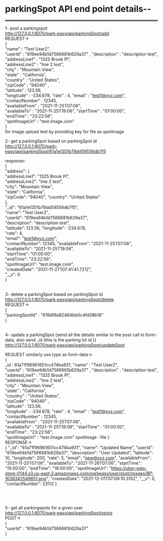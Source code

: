 # parkingSpot API end point details--
<hr style="border:2px solid gray"> </hr>

1- post a parkingspot   <br/>
http://127.0.0.1:8070/park-easy/api/parkingSpot/add     <br/>
REQUEST->       <br/>
{   
"name" : "Test User2",  
"userId" : "619ee94b1d7566681b629a37" , 
"description" : "description test",  
"addressLine1"  :   "1325 Brook Pl",    
"addressLine2"  :   "line 2 test",  
"city"  :   "Mountain View",    
"state" :   "California",   
"country"   :   "United States",    
"zipCode"   :   "94040" ,  
"latitude" : 123.56,    
"longitude" : -234.678, 
"rate" : 4, 
"email" : "test1@xyz.com",  
"contactNumber" : 12345,    
"availableFrom" : "2021-11-25T07:06",   
"availableTo" : "2021-11-25T19:06", 
"startTime" : "01:00:00",   
"endTime"   : "23:22:56",   
"spotImageUrl"  : "test.image.com"  
}<br/>
for image upload test by providing key for file as spotImage
<br/>

2- get a parkingSpot based on parkingSpot id    <br/>
http://127.0.0.1:8070/park-easy/api/parkingSpot/61a1e1351b78dd59556db7f5    <br/>

response-   <br/>
{   
    "address": {    
        "addressLine1": "1325 Brook Pl",    
        "addressLine2": "line 2 test",  
        "city": "Mountain View",    
        "state": "California",  
        "zipCode": "94040", 
        "country": "United States"  
    },  
    "_id": "61a1e1351b78dd59556db7f5",  
    "name": "Test User2",   
    "userId": "619ee94b1d7566681b629a37",   
    "description": "description test",  
    "latitude": 123.56, 
    "longitude": -234.678,  
    "rate": 4,  
    "email": "test1@xyz.com",   
    "contactNumber": 12345, 
    "availableFrom": "2021-11-25T07:06",    
    "availableTo": "2021-11-25T19:06",  
    "startTime": "01:00:00",    
    "endTime": "23:22:56",  
    "spotImageUrl": "test.image.com",   
    "createdDate": "2021-11-27T07:41:41.721Z",  
    "__v": 0    
}
<br/>
<br/>

3- delete a parkingSpot based on parkingSpot id     <br/>
http://127.0.0.1:8070/park-easy/api/parkingSpot/delete  
REQUEST->   
{   
"parkingSpotId" : "619df8a82464bb0c4fd38b18"    
}
<br/><br/>

4- update a parkingSpot {send all the details similar to the post call in form-data, also send _id (this is the parking lot id )}    <br/>
http://127.0.0.1:8070/park-easy/api/parkingSpot/updateSpot    

REQUEST similarly use type as form-data->   
{   
_id : 61a71f96961651cc474ba931,
"name" : "Test User2",  
"userId" : "619ee94b1d7566681b629a37" , 
"description" : "description test",  
"addressLine1"  :   "1325 Brook Pl",    
"addressLine2"  :   "line 2 test",  
"city"  :   "Mountain View",    
"state" :   "California",   
"country"   :   "United States",    
"zipCode"   :   "94040" ,  
"latitude" : 123.56,    
"longitude" : -234.678, 
"rate" : 4, 
"email" : "test1@xyz.com",  
"contactNumber" : 12345,    
"availableFrom" : "2021-11-25T07:06",   
"availableTo" : "2021-11-25T19:06", 
"startTime" : "01:00:00",   
"endTime"   : "23:22:56",   
"spotImageUrl"  : "test.image.com" 
spotImage : file 
}   
RESPONSE->  
{
    "_id": "61a71f96961651cc474ba931",
    "name": "Updated Name",
    "userId": "619ee94b1d7566681b629a37",
    "description": "User Updated",
    "latitude": 10,
    "longitude": 200,
    "rate": 5,
    "email": "new@xyz.com",
    "availableFrom": "2021-11-25T07:06",
    "availableTo": "2021-11-26T07:06",
    "startTime": "15:00:00",
    "endTime": "18:00:00",
    "spotImageUrl": "https://uber-eats-store-0144.s3.us-east-2.amazonaws.com/parkeasy/user/spot/images/BP-1638342549651.png",
    "createdDate": "2021-12-01T07:09:10.315Z",
    "__v": 0,
    "contactNumber": 23112
}

<br/><br/>

5- get all parkingspots for a given user        <br/>
http://127.0.0.1:8070/park-easy/api/parkingSpot/spots       
POST->      
{   
"userId" : "619ee94b1d7566681b629a37"       
}   

